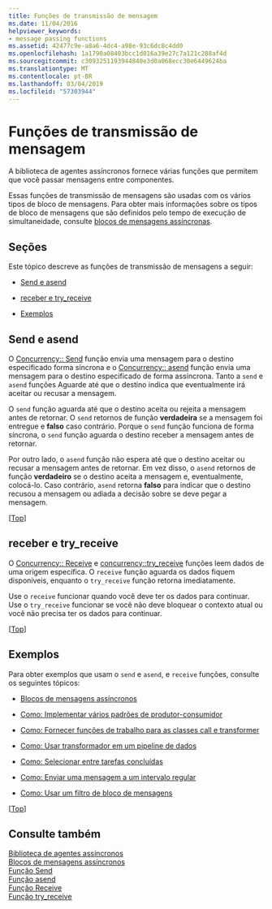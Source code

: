 ```yaml
---
title: Funções de transmissão de mensagem
ms.date: 11/04/2016
helpviewer_keywords:
- message passing functions
ms.assetid: 42477c9e-a8a6-4dc4-a98e-93c6dc8c4dd0
ms.openlocfilehash: 1a1790a08403bcc1d016a39e27c7a121c288af4d
ms.sourcegitcommit: c3093251193944840e3d0a068ecc30e6449624ba
ms.translationtype: MT
ms.contentlocale: pt-BR
ms.lasthandoff: 03/04/2019
ms.locfileid: "57303944"
---
```

# <a name="message-passing-functions"></a>Funções de transmissão de mensagem

A biblioteca de agentes assíncronos fornece várias funções que permitem que você passar mensagens entre componentes.

Essas funções de transmissão de mensagens são usadas com os vários tipos de bloco de mensagens. Para obter mais informações sobre os tipos de bloco de mensagens que são definidos pelo tempo de execução de simultaneidade, consulte [blocos de mensagens assíncronas](../../parallel/concrt/asynchronous-message-blocks.md).

##  <a name="top"></a> Seções

Este tópico descreve as funções de transmissão de mensagens a seguir:

- [Send e asend](#send)

- [receber e try_receive](#receive)

- [Exemplos](#examples)

##  <a name="send"></a> Send e asend

O [Concurrency:: Send](reference/concurrency-namespace-functions.md#send) função envia uma mensagem para o destino especificado forma síncrona e o [Concurrency:: asend](reference/concurrency-namespace-functions.md#asend) função envia uma mensagem para o destino especificado de forma assíncrona. Tanto a `send` e `asend` funções Aguarde até que o destino indica que eventualmente irá aceitar ou recusar a mensagem.

O `send` função aguarda até que o destino aceita ou rejeita a mensagem antes de retornar. O `send` retornos de função **verdadeira** se a mensagem foi entregue e **falso** caso contrário. Porque o `send` função funciona de forma síncrona, o `send` função aguarda o destino receber a mensagem antes de retornar.

Por outro lado, o `asend` função não espera até que o destino aceitar ou recusar a mensagem antes de retornar. Em vez disso, o `asend` retornos de função **verdadeiro** se o destino aceita a mensagem e, eventualmente, colocá-lo. Caso contrário, `asend` retorna **falso** para indicar que o destino recusou a mensagem ou adiada a decisão sobre se deve pegar a mensagem.

[[Top](#top)]

##  <a name="receive"></a> receber e try_receive

O [Concurrency:: Receive](reference/concurrency-namespace-functions.md#receive) e [concurrency::try_receive](reference/concurrency-namespace-functions.md#try_receive) funções leem dados de uma origem específica. O `receive` função aguarda os dados fiquem disponíveis, enquanto o `try_receive` função retorna imediatamente.

Use o `receive` funcionar quando você deve ter os dados para continuar. Use o `try_receive` funcionar se você não deve bloquear o contexto atual ou você não precisa ter os dados para continuar.

[[Top](#top)]

##  <a name="examples"></a> Exemplos

Para obter exemplos que usam o `send` e `asend`, e `receive` funções, consulte os seguintes tópicos:

- [Blocos de mensagens assíncronos](../../parallel/concrt/asynchronous-message-blocks.md)

- [Como: Implementar vários padrões de produtor-consumidor](../../parallel/concrt/how-to-implement-various-producer-consumer-patterns.md)

- [Como: Fornecer funções de trabalho para as classes call e transformer](../../parallel/concrt/how-to-provide-work-functions-to-the-call-and-transformer-classes.md)

- [Como: Usar transformador em um pipeline de dados](../../parallel/concrt/how-to-use-transformer-in-a-data-pipeline.md)

- [Como: Selecionar entre tarefas concluídas](../../parallel/concrt/how-to-select-among-completed-tasks.md)

- [Como: Enviar uma mensagem a um intervalo regular](../../parallel/concrt/how-to-send-a-message-at-a-regular-interval.md)

- [Como: Usar um filtro de bloco de mensagens](../../parallel/concrt/how-to-use-a-message-block-filter.md)

[[Top](#top)]

## <a name="see-also"></a>Consulte também

[Biblioteca de agentes assíncronos](../../parallel/concrt/asynchronous-agents-library.md)<br/>
[Blocos de mensagens assíncronos](../../parallel/concrt/asynchronous-message-blocks.md)<br/>
[Função Send](reference/concurrency-namespace-functions.md#send)<br/>
[Função asend](reference/concurrency-namespace-functions.md#asend)<br/>
[Função Receive](reference/concurrency-namespace-functions.md#receive)<br/>
[Função try_receive](reference/concurrency-namespace-functions.md#try_receive)
